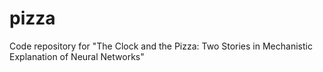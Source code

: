 # pizza
Code repository for "The Clock and the Pizza: Two Stories in Mechanistic Explanation of Neural Networks"
